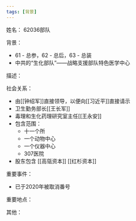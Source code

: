 ```yaml
---
tags: [背景]
---
```


姓名：
62036部队

背景：
- 61 - 总参，62 - 总后，63 - 总装
- 中共的“生化部队”——战略支援部队特色医学中心

描述：

社会关系：
- 由[[钟绍军]]直接领导，以便向[[习近平]]直接请示
- 卫生勤务部长[[王长军]]
- 毒理和生化药理研究室主任[[王永安]]
- 包含范围：
	- 十一个所
	- 一个动物中心
	- 一个仪器中心
	- 307医院
- 股东包含 [[高瓴资本]] [[红杉资本]]

重要事件：
- 已于2020年被取消番号

重要地点：

其他：
